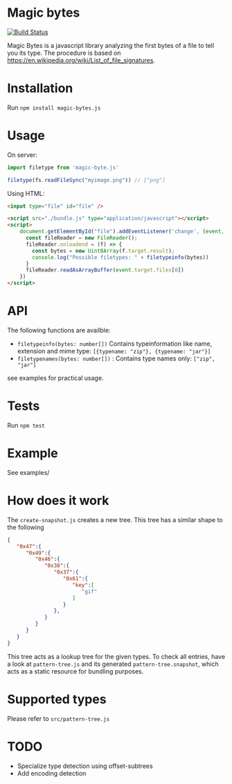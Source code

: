 # Magic bytes

[![Build Status](https://travis-ci.org/LarsKoelpin/magic-bytes.svg?branch=master)](https://travis-ci.org/LarsKoelpin/magic-bytes)


Magic Bytes is a javascript library analyzing the first bytes of a file to tell you its type. The procedure
is based on https://en.wikipedia.org/wiki/List_of_file_signatures.

# Installation
Run `npm install magic-bytes.js`

# Usage
On server:
```javascript
import filetype from 'magic-byte.js'

filetype(fs.readFileSync("myimage.png")) // ["png"]
```

Using HTML:
```html
<input type="file" id="file" />

<script src="./bundle.js" type="application/javascript"></script>
<script>
    document.getElementById("file").addEventListener('change', (event, x) => {
      const fileReader = new FileReader();
      fileReader.onloadend = (f) => {
        const bytes = new Uint8Array(f.target.result);
        console.log("Possible filetypes: " + filetypeinfo(bytes))
      }
      fileReader.readAsArrayBuffer(event.target.files[0])
    })
</script>
```

# API
The following functions are availble:
* `filetypeinfo(bytes: number[])` Contains typeinformation like name, extension and mime type: `[{typename: "zip"}, {typename: "jar"}]`
* `filetypenames(bytes: number[])` : Contains type names only: `["zip", "jar"]`

see examples for practical usage.

# Tests
Run  `npm test`

# Example
See examples/

# How does it work
The `create-snapshot.js` creates a new tree. This tree has a similar shape to the following 
```json
{  
   "0x47":{  
      "0x49":{  
         "0x46":{  
            "0x38":{  
               "0x37":{  
                  "0x61":{  
                     "key":[  
                        "gif"
                     ]
                  }
               },
            }
         }
      }
   }
}
```

This tree acts as a lookup tree for the given types. To check all entries, have a look at `pattern-tree.js` and its
generated `pattern-tree.snapshot`, which acts as a static resource for bundling purposes.

# Supported types
Please refer to  `src/pattern-tree.js`

# TODO
* Specialize type detection using offset-subtrees
* Add encoding detection